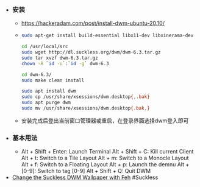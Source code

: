 - ### 安装
	- https://hackeradam.com/post/install-dwm-ubuntu-20.10/
	- ```bash
	  sudo apt-get install build-essential libx11-dev libxinerama-dev sharutils suckless-tools libxft-dev stterm
	  
	  cd /usr/local/src
	  sudo wget http://dl.suckless.org/dwm/dwm-6.3.tar.gz
	  sudo tar xvzf dwm-6.3.tar.gz
	  chown -R `id -u`:`id -g` dwm-6.3
	  
	  cd dwm-6.3/
	  sudo make clean install
	  
	  sudo apt install dwm
	  sudo cp /usr/share/xsessions/dwm.desktop{,.bak}
	  sudo apt purge dwm
	  sudo mv /usr/share/xsessions/dwm.desktop{.bak,}
	  ```
	- 安装完成后登出当前窗口管理器或重启，在登录界面选择dwm登入即可
- ### 基本用法
	- Alt + Shift + Enter: Launch Terminal
	  Alt + Shift + C: Kill current Client
	  Alt + t: Switch to a Tile Layout
	  Alt + m: Switch to a Monocle Layout
	  Alt + f: Switch to a Floating Layout
	  Alt + p: Launch the demnu
	  Alt + [0-9]: Switch to tag [0-9]
	  Alt + Shift + Q: Quit DWM
- [Change the Suckless DWM Wallpaper with Feh](https://www.yanboyang.com/dwmwallpaper/) #Suckless